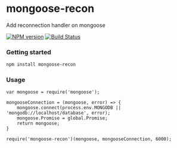 # mongoose-recon
Add reconnection handler on mongoose

[![NPM version](https://badge.fury.io/js/mongoose-recon.svg)](https://www.npmjs.com/package/mongoose-recon/)
[![Build Status](https://travis-ci.org/gmelillo/mongoose-recon.svg?branch=master)](https://travis-ci.org/gmelillo/mongoose-recon)

### Getting started

```bash
npm install mongoose-recon 
```

### Usage

```node
var mongoose = require('mongoose');

mongooseConnection = (mongoose, error) => {
	mongoose.connect(process.env.MONGODB || 'mongodb://localhost/database', error);
	mongoose.Promise = global.Promise;
	return mongoose;
}

require('mongoose-recon')(mongoose, mongooseConnection, 6000);
```

